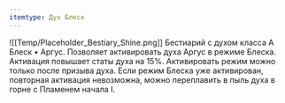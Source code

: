 ```yaml
---
itemtype: Дух Блеск
---
```

![[Temp/Placeholder_Bestiary_Shine.png]]
Бестиарий с духом класса A Блеск • Аргус. Позволяет активировать духа Аргус в режиме Блеска. Активация повышает статы духа на 15%. Активировать режим можно только после призыва духа. Если режим Блеска уже активирован, повторная активация невозможна, можно переплавить в пыль духа в горне с Пламенем начала I.
